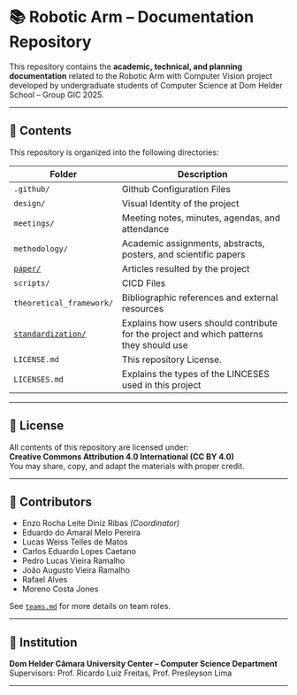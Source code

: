 # 📚 Robotic Arm – Documentation Repository

This repository contains the **academic, technical, and planning documentation** related to the Robotic Arm with Computer Vision project developed by undergraduate students of Computer Science at Dom Helder School – Group GIC 2025.

---

## 📁 Contents

This repository is organized into the following directories:

| Folder                      | Description                                                                 |
|----------------------------|-----------------------------------------------------------------------------|
| `.github/`                | Github Configuration Files                            |
| `design/`            | Visual Identity of the project                     |
| `meetings/`                | Meeting notes, minutes, agendas, and attendance                             |
| `methodology/`         | Academic assignments, abstracts, posters, and scientific papers             |
| [`paper/`](https://github.com/ATOM-Robot-Arm-Project/docs/tree/main/paper)           | Articles resulted by the project                               |
| `scripts/`                | CICD Files                            |
| `theoretical_framework/`              | Bibliographic references and external resources                             |
| [`standardization/`](https://github.com/ATOM-Robot-Arm-Project/docs/tree/main/standardization)              | Explains how users should contribute for the project and which patterns they should use                            |
| `LICENSE.md`              | This repository License.                             |
| `LICENSES.md`              | Explains the types of the LINCESES used in this project                           |

---

## 🧾 License

All contents of this repository are licensed under:  
**Creative Commons Attribution 4.0 International (CC BY 4.0)**  
You may share, copy, and adapt the materials with proper credit.

---

## 👥 Contributors

- Enzo Rocha Leite Diniz Ribas *(Coordinator)*
- Eduardo do Amaral Melo Pereira  
- Lucas Weiss Telles de Matos  
- Carlos Eduardo Lopes Caetano
- Pedro Lucas Vieira Ramalho
- João Augusto Vieira Ramalho
- Rafael Alves
- Moreno Costa Jones  

See [`teams.md`](https://github.com/ATOM-Robot-Arm-Project/docs/blob/main/methodology/teams.md) for more details on team roles.

---

## 🏫 Institution

**Dom Helder Câmara University Center – Computer Science Department**  
Supervisors: Prof. Ricardo Luiz Freitas, Prof. Presleyson Lima

---
